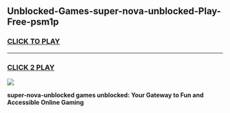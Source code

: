 
## Unblocked-Games-super-nova-unblocked-Play-Free-psm1p
<h3>
<a href="https://premium76.site?title=super-nova-unblocked&ref=10A">CLICK TO PLAY</a></h3>
<hr>

<h3>
<a href="https://premium76.site?title=super-nova-unblocked&ref=10A">CLICK 2 PLAY</a>
  
</h3>

<a href="https://premium76.site?title=super-nova-unblocked&ref=10A"><img src="https://clearcache.store/games.png"></a>


**super-nova-unblocked games unblocked: Your Gateway to Fun and Accessible Online Gaming**
